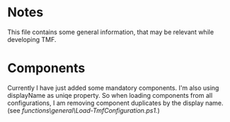 # Notes
This file contains some general information, that may be relevant while developing TMF.

# Components
Currently I have just added some mandatory components. I'm also using displayName as uniqe property. So when loading components from all configurations, I am removing component duplicates by the display name. (see *functions\general\Load-TmfConfiguration.ps1.*)

